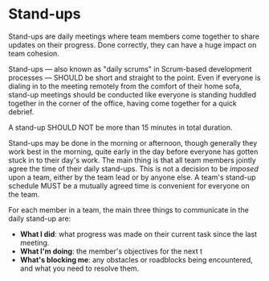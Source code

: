 # Stand-ups

Stand-ups are daily meetings where team members come together to share updates on their progress. Done correctly, they can have a huge impact on team cohesion.

Stand-ups — also known as "daily scrums" in Scrum-based development processes — SHOULD be short and straight to the point. Even if everyone is dialing in to the meeting remotely from the comfort of their home sofa, stand-up meetings should be conducted like everyone is standing huddled together in the corner of the office, having come together for a quick debrief.

A stand-up SHOULD NOT be more than 15 minutes in total duration.

Stand-ups may be done in the morning or afternoon, though generally they work best in the morning, quite early in the day before everyone has gotten stuck in to their day's work. The main thing is that all team members jointly agree the time of their daily stand-ups. This is not a decision to be _imposed_ upon a team, either by the team lead or by anyone else. A team's stand-up schedule MUST be a mutually agreed time is convenient for everyone on the team.

For each member in a team, the main three things to communicate in the daily stand-up are:

- **What I did**: what progress was made on their current task since the last meeting.
- **What I'm doing**: the member's objectives for the next t
- **What's blocking me**: any obstacles or roadblocks being encountered, and what you need to resolve them.
